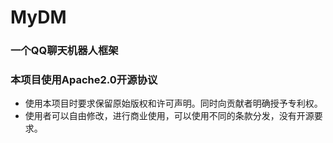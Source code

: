 # MyDM
### 一个QQ聊天机器人框架

### 本项目使用Apache2.0开源协议
- 使用本项目时要求保留原始版权和许可声明。同时向贡献者明确授予专利权。
- 使用者可以自由修改，进行商业使用，可以使用不同的条款分发，没有开源要求。
